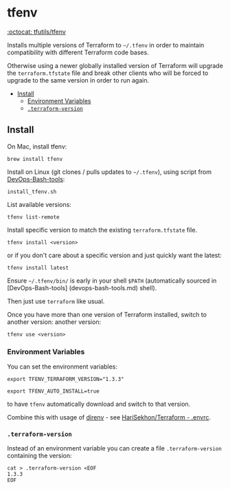 # tfenv

[:octocat: tfutils/tfenv](https://github.com/tfutils/tfenv)

Installs multiple versions of Terraform to `~/.tfenv` in order to maintain compatibility with different Terraform code
bases.

Otherwise using a newer globally installed version of Terraform will upgrade the `terraform.tfstate` file and break
other clients who will be forced to upgrade to the same version in order to run again.

<!-- INDEX_START -->

- [Install](#install)
  - [Environment Variables](#environment-variables)
  - [`.terraform-version`](#terraform-version)

<!-- INDEX_END -->

## Install

On Mac, install tfenv:

```shell
brew install tfenv
```

Install on Linux (git clones / pulls updates to `~/.tfenv`), using script from [DevOps-Bash-tools](devops-bash-tools.md):

```shell
install_tfenv.sh
```

List available versions:

```shell
tfenv list-remote
```

Install specific version to match the existing `terraform.tfstate` file.

```shell
tfenv install <version>
```

or if you don't care about a specific version and just quickly want the latest:

```shell
tfenv install latest
```

Ensure `~/.tfenv/bin/` is early in your shell `$PATH` (automatically sourced in [DevOps-Bash-tools]
(devops-bash-tools.md)
shell).

Then just use `terraform` like usual.

Once you have more than one version of Terraform installed, switch to another version:
another version:

```shell
tfenv use <version>
```

### Environment Variables

You can set the environment variables:

```shell
export TFENV_TERRAFORM_VERSION="1.3.3"
```

```shell
export TFENV_AUTO_INSTALL=true
```

to have `tfenv` automatically download and switch to that version.

Combine this with usage of [direnv](direnv.md) -
see [HariSekhon/Terraform - .envrc](https://github.com/HariSekhon/Terraform/blob/master/.envrc).

### `.terraform-version`

Instead of an environment variable you can create a file `.terraform-version` containing the version:

```shell
cat > .terraform-version <EOF
1.3.3
EOF
```

